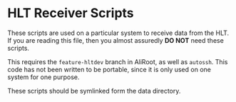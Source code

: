 # HLT Receiver Scripts

These scripts are used on a particular system to receive data from the HLT. If you are reading this file, then you almost assuredly **DO NOT** need these scripts.

This requires the `feature-hltdev` branch in AliRoot, as well as `autossh`. This code has not been written to be portable, since it is only used on one system for one purpose.

These scripts should be symlinked form the data directory.
